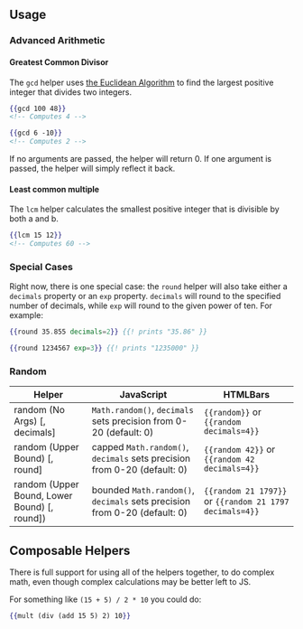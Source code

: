 ## Usage

### Advanced Arithmetic

#### Greatest Common Divisor

The `gcd` helper uses [the Euclidean Algorithm](https://en.wikipedia.org/wiki/Greatest_common_divisor#Using_Euclid's_algorithm) to find the largest positive integer that divides two integers.

```hbs
{{gcd 100 48}}
<!-- Computes 4 -->

{{gcd 6 -10}}
<!-- Computes 2 -->
```

If no arguments are passed, the helper will return 0. If one argument is passed, the helper will simply reflect it back.

#### Least common multiple

The `lcm` helper calculates the smallest positive integer that is divisible by both a and b.

```hbs
{{lcm 15 12}}
<!-- Computes 60 -->
```

### Special Cases

Right now, there is one special case: the `round` helper will also take either
a `decimals` property or an `exp` property. `decimals` will round to the
specified number of decimals, while `exp` will round to the given power of ten.
For example:

```handlebars
{{round 35.855 decimals=2}} {{! prints "35.86" }}
```

```handlebars
{{round 1234567 exp=3}} {{! prints "1235000" }}
```

### Random

| Helper                                       | JavaScript                                                                | HTMLBars                                                |
| -------------------------------------------- | ------------------------------------------------------------------------- | ------------------------------------------------------- |
| random (No Args) [, decimals]                | `Math.random()`, `decimals` sets precision from 0-20 (default: 0)         | `{{random}}` or `{{random decimals=4}}`                 |
| random (Upper Bound) [, round]               | capped `Math.random()`, `decimals` sets precision from 0-20 (default: 0)  | `{{random 42}}` or `{{random 42 decimals=4}}`           |
| random (Upper Bound, Lower Bound) [, round]) | bounded `Math.random()`, `decimals` sets precision from 0-20 (default: 0) | `{{random 21 1797}}` or `{{random 21 1797 decimals=4}}` |

## Composable Helpers

There is full support for using all of the helpers together, to do complex math,
even though complex calculations may be better left to JS.

For something like `(15 + 5) / 2 * 10` you could do:

```hbs
{{mult (div (add 15 5) 2) 10}}
```
